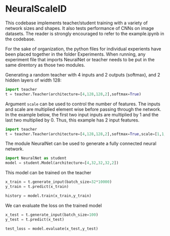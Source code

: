 # NeuralScaleID
This codebase implements teacher/student training with a variety of network sizes and shapes.  It also tests performance of CNNs on image datasets. The reader is strongly encouraged to refer to the example.ipynb in the codebase.

For the sake of organization, the python files for individual experients have been placed together in the folder Experiments. When running, any experiment file that imports NeuralNet or teacher needs to be put in the same direntory as those two modules.

Generating a random teacher with 4 inputs and 2 outputs (softmax), and 2 hidden layers of width 128:
```python
import teacher
t = teacher.Teacher(architecture=[4,128,128,2],softmax=True)
```
Argument ```scale``` can be used to control the number of features. The inputs and scale are multiplied element wise before passing through the network. In the example below, the first two input inputs are multiplied by 1 and the last two multiplied by 0. Thus, this example has 2 input features.

```python
import teacher
t = teacher.Teacher(architecture=[4,128,128,2],softmax=True,scale=[1,1,0,0])
```

The module NeuralNet can be used to generate a fully connected neural network.
```python
import NeuralNet as student
model = student.Model(architecture=[4,32,32,32,2])
```
This model can be trained on the teacher 
```python
x_train = t.generate_input(batch_size=32*10000)
y_train = t.predict(x_train)

history = model.train(x_train,y_train)
```

We can evaluate the loss on the trained model
```python
x_test = t.generate_input(batch_size=100)
y_test = t.predict(x_test)

test_loss = model.evaluate(x_test,y_test)
```
